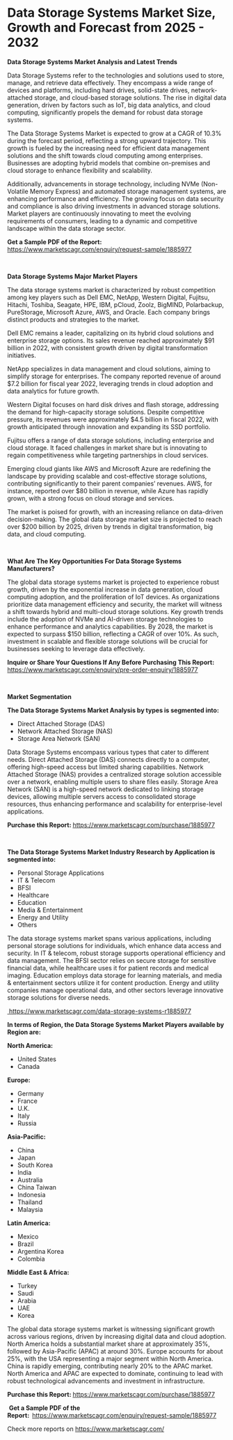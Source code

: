 <p><h1>Data Storage Systems Market Size, Growth and Forecast from 2025 - 2032</h1></p><p><strong>Data Storage Systems Market Analysis and Latest Trends</strong></p>
<p><p>Data Storage Systems refer to the technologies and solutions used to store, manage, and retrieve data effectively. They encompass a wide range of devices and platforms, including hard drives, solid-state drives, network-attached storage, and cloud-based storage solutions. The rise in digital data generation, driven by factors such as IoT, big data analytics, and cloud computing, significantly propels the demand for robust data storage systems. </p><p>The Data Storage Systems Market is expected to grow at a CAGR of 10.3% during the forecast period, reflecting a strong upward trajectory. This growth is fueled by the increasing need for efficient data management solutions and the shift towards cloud computing among enterprises. Businesses are adopting hybrid models that combine on-premises and cloud storage to enhance flexibility and scalability. </p><p>Additionally, advancements in storage technology, including NVMe (Non-Volatile Memory Express) and automated storage management systems, are enhancing performance and efficiency. The growing focus on data security and compliance is also driving investments in advanced storage solutions. Market players are continuously innovating to meet the evolving requirements of consumers, leading to a dynamic and competitive landscape within the data storage sector.</p></p>
<p><strong>Get a Sample PDF of the Report:&nbsp;</strong> <a href="https://www.marketscagr.com/enquiry/request-sample/1885977?utm_campaign=3192&utm_medium=2&utm_source=Github&utm_content=ia&utm_term=11032025&utm_id=data-storage-systems">https://www.marketscagr.com/enquiry/request-sample/1885977</a></p>
<p>&nbsp;</p>
<p><strong>Data Storage Systems Major Market Players</strong></p>
<p><p>The data storage systems market is characterized by robust competition among key players such as Dell EMC, NetApp, Western Digital, Fujitsu, Hitachi, Toshiba, Seagate, HPE, IBM, pCloud, Zoolz, BigMIND, Polarbackup, PureStorage, Microsoft Azure, AWS, and Oracle. Each company brings distinct products and strategies to the market.</p><p>Dell EMC remains a leader, capitalizing on its hybrid cloud solutions and enterprise storage options. Its sales revenue reached approximately $91 billion in 2022, with consistent growth driven by digital transformation initiatives.</p><p>NetApp specializes in data management and cloud solutions, aiming to simplify storage for enterprises. The company reported revenue of around $7.2 billion for fiscal year 2022, leveraging trends in cloud adoption and data analytics for future growth.</p><p>Western Digital focuses on hard disk drives and flash storage, addressing the demand for high-capacity storage solutions. Despite competitive pressure, its revenues were approximately $4.5 billion in fiscal 2022, with growth anticipated through innovation and expanding its SSD portfolio.</p><p>Fujitsu offers a range of data storage solutions, including enterprise and cloud storage. It faced challenges in market share but is innovating to regain competitiveness while targeting partnerships in cloud services.</p><p>Emerging cloud giants like AWS and Microsoft Azure are redefining the landscape by providing scalable and cost-effective storage solutions, contributing significantly to their parent companies’ revenues. AWS, for instance, reported over $80 billion in revenue, while Azure has rapidly grown, with a strong focus on cloud storage and services.</p><p>The market is poised for growth, with an increasing reliance on data-driven decision-making. The global data storage market size is projected to reach over $200 billion by 2025, driven by trends in digital transformation, big data, and cloud computing.</p></p>
<p>&nbsp;</p>
<p><strong>What Are The Key Opportunities For Data Storage Systems Manufacturers?</strong></p>
<p><p>The global data storage systems market is projected to experience robust growth, driven by the exponential increase in data generation, cloud computing adoption, and the proliferation of IoT devices. As organizations prioritize data management efficiency and security, the market will witness a shift towards hybrid and multi-cloud storage solutions. Key growth trends include the adoption of NVMe and AI-driven storage technologies to enhance performance and analytics capabilities. By 2028, the market is expected to surpass $150 billion, reflecting a CAGR of over 10%. As such, investment in scalable and flexible storage solutions will be crucial for businesses seeking to leverage data effectively.</p></p>
<p><strong>Inquire or Share Your Questions If Any Before Purchasing This Report:</strong> <a href="https://www.marketscagr.com/enquiry/pre-order-enquiry/1885977?utm_campaign=3192&utm_medium=2&utm_source=Github&utm_content=ia&utm_term=11032025&utm_id=data-storage-systems">https://www.marketscagr.com/enquiry/pre-order-enquiry/1885977</a></p>
<p>&nbsp;</p>
<p><strong>Market Segmentation</strong></p>
<p><strong>The Data Storage Systems Market Analysis by types is segmented into:</strong></p>
<p><ul><li>Direct Attached Storage (DAS)</li><li>Network Attached Storage (NAS)</li><li>Storage Area Network (SAN)</li></ul></p>
<p><p>Data Storage Systems encompass various types that cater to different needs. Direct Attached Storage (DAS) connects directly to a computer, offering high-speed access but limited sharing capabilities. Network Attached Storage (NAS) provides a centralized storage solution accessible over a network, enabling multiple users to share files easily. Storage Area Network (SAN) is a high-speed network dedicated to linking storage devices, allowing multiple servers access to consolidated storage resources, thus enhancing performance and scalability for enterprise-level applications.</p></p>
<p><strong>Purchase this Report:&nbsp;</strong><a href="https://www.marketscagr.com/purchase/1885977?utm_campaign=3192&utm_medium=2&utm_source=Github&utm_content=ia&utm_term=11032025&utm_id=data-storage-systems">https://www.marketscagr.com/purchase/1885977</a></p>
<p>&nbsp;</p>
<p><strong>The Data Storage Systems Market Industry Research by Application is segmented into:</strong></p>
<p><ul><li>Personal Storage Applications</li><li>IT & Telecom</li><li>BFSI</li><li>Healthcare</li><li>Education</li><li>Media & Entertainment</li><li>Energy and Utility</li><li>Others</li></ul></p>
<p><p>The data storage systems market spans various applications, including personal storage solutions for individuals, which enhance data access and security. In IT & telecom, robust storage supports operational efficiency and data management. The BFSI sector relies on secure storage for sensitive financial data, while healthcare uses it for patient records and medical imaging. Education employs data storage for learning materials, and media & entertainment sectors utilize it for content production. Energy and utility companies manage operational data, and other sectors leverage innovative storage solutions for diverse needs.</p></p>
<p><a href="https://www.marketscagr.com/data-storage-systems-r1885977?utm_campaign=3192&utm_medium=2&utm_source=Github&utm_content=ia&utm_term=11032025&utm_id=data-storage-systems">&nbsp;https://www.marketscagr.com/data-storage-systems-r1885977</a></p>
<p><strong>In terms of Region, the Data Storage Systems Market Players available by Region are:</strong></p>
<p>
    <p> <strong> North America: </strong>
        <ul>
            <li>United States</li>
            <li>Canada</li>
        </ul>
        </p> 
    <p> <strong> Europe: </strong>
        <ul>
            <li>Germany</li>
            <li>France</li>
            <li>U.K.</li>
            <li>Italy</li>
            <li>Russia</li>
        </ul>
        </p> 
    <p> <strong> Asia-Pacific: </strong>
        <ul>
            <li>China</li>
            <li>Japan</li>
            <li>South Korea</li>
            <li>India</li>
            <li>Australia</li>
            <li>China Taiwan</li>
            <li>Indonesia</li>
            <li>Thailand</li>
            <li>Malaysia</li>
        </ul>
        </p> 
    <p> <strong> Latin America: </strong>
        <ul>
            <li>Mexico</li>
            <li>Brazil</li>
            <li>Argentina Korea</li>
            <li>Colombia</li>
        </ul>
        </p> 
    <p> <strong> Middle East & Africa: </strong>
        <ul>
            <li>Turkey</li>
            <li>Saudi</li>
            <li>Arabia</li>
            <li>UAE</li>
            <li>Korea</li>
        </ul>
    </p>
    </p>
<p><p>The global data storage systems market is witnessing significant growth across various regions, driven by increasing digital data and cloud adoption. North America holds a substantial market share at approximately 35%, followed by Asia-Pacific (APAC) at around 30%. Europe accounts for about 25%, with the USA representing a major segment within North America. China is rapidly emerging, contributing nearly 20% to the APAC market. North America and APAC are expected to dominate, continuing to lead with robust technological advancements and investment in infrastructure.</p></p>
<p><strong>Purchase this Report: </strong><a href="https://www.marketscagr.com/purchase/1885977?utm_campaign=3192&utm_medium=2&utm_source=Github&utm_content=ia&utm_term=11032025&utm_id=data-storage-systems">https://www.marketscagr.com/purchase/1885977</a></p>
<p>&nbsp;<strong>Get a Sample PDF of the Report:&nbsp;&nbsp;</strong><a href="https://www.marketscagr.com/enquiry/request-sample/1885977?utm_campaign=3192&utm_medium=2&utm_source=Github&utm_content=ia&utm_term=11032025&utm_id=data-storage-systems">https://www.marketscagr.com/enquiry/request-sample/1885977</a></p>
<p><strong></strong></p>
<p>Check more reports on <a href="https://www.marketscagr.com/?utm_campaign=3192&utm_medium=2&utm_source=Github&utm_content=ia&utm_term=11032025&utm_id=data-storage-systems">https://www.marketscagr.com/</a></p>